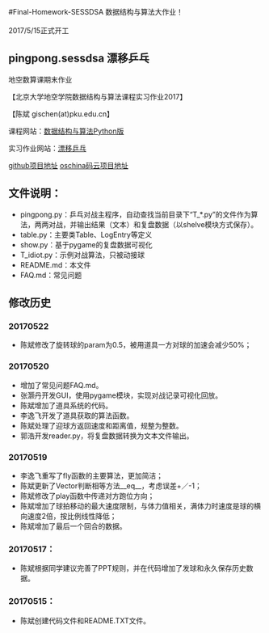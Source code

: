 #Final-Homework-SESSDSA
数据结构与算法大作业！<br><br>
2017/5/15正式开工


## pingpong.sessdsa 漂移乒乓
地空数算课期末作业

【北京大学地空学院数据结构与算法课程实习作业2017】

【陈斌 gischen(at)pku.edu.cn】

课程网站：[数据结构与算法Python版](http://gis4g.pku.edu.cn/course/pythonds/)

实习作业网站：[漂移乒乓](https://chbpku.github.io/pingpong.sessdsa/)

[github项目地址](https://github.com/chbpku/pingpong.sessdsa)
[oschina码云项目地址](http://git.oschina.net/chbpku/pingpong.sessdsa)

## 文件说明：
- pingpong.py：乒乓对战主程序，自动查找当前目录下“T_*.py”的文件作为算法，两两对战，并输出结果（文本）和复盘数据（以shelve模块方式保存）。
- table.py：主要类Table、LogEntry等定义
- show.py：基于pygame的复盘数据可视化
- T_idiot.py：示例对战算法，只被动接球
- README.md：本文件
- FAQ.md：常见问题

## 修改历史

### 20170522
- 陈斌修改了旋转球的param为0.5，被用道具一方对球的加速会减少50%；

### 20170520
- 增加了常见问题FAQ.md。
- 张灏丹开发GUI，使用pygame模块，实现对战记录可视化回放。
- 陈斌增加了道具系统的代码。
- 李逸飞开发了道具获取的算法函数。
- 陈斌处理了迎球方返回速度和距离值，规整为整数。
- 郭浩开发reader.py，将复盘数据转换为文本文件输出。

### 20170519
- 李逸飞重写了fly函数的主要算法，更加简洁；
- 陈斌更新了Vector判断相等方法__eq__，考虑误差+／-1；
- 陈斌修改了play函数中传递对方跑位方向；
- 陈斌增加了球拍移动的最大速度限制，与体力值相关，满体力时速度是球的横向速度2倍，按比例线性降低；
- 陈斌增加了最后一个回合的数据。

### 20170517：
- 陈斌根据同学建议完善了PPT规则，并在代码增加了发球和永久保存历史数据。

### 20170515：
- 陈斌创建代码文件和README.TXT文件。